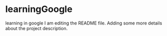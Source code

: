 # learningGoogle
learning in google
I am editing the README file. Adding some more details about the project description.

